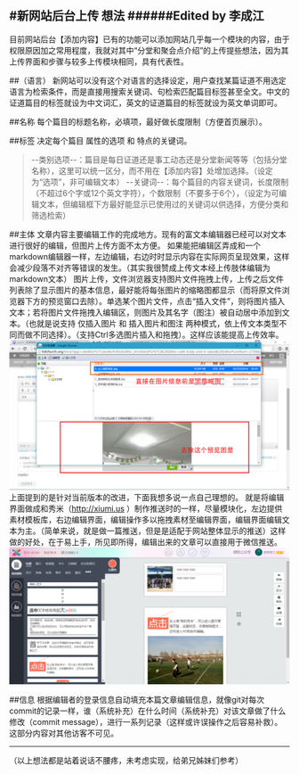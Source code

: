 #新网站后台上传 想法
######Edited by 李成江
-------------------------------------------
目前网站后台【添加内容】已有的功能可以添加网站几乎每一个模块的内容，由于权限原因加之常用程度，我就对其中“分堂和聚会点介绍”的上传提些想法，因为其上传界面和步骤与较多上传模块相同，具有代表性。

##（语言）
新网站可以没有这个对语言的选择设定，用户查找某篇证道不用选定语言为检索条件，而是直接用搜索关键词、句检索匹配篇目标签甚至全文。中文的证道篇目的标签就设为中文词汇，英文的证道篇目的标签就设为英文单词即可。

##名称
每个篇目的标题名称，必填项，最好做长度限制（方便首页展示）。

##标签
决定每个篇目 属性的选项 和 特点的关键词。
>--类别选项--：篇目是每日证道还是事工动态还是分堂新闻等等（包括分堂名称），这里可以统一区分，而不用在【添加内容】处增加选择。（设定为“选项”，非可编辑文本）
>--关键词--：每个篇目的内容关键词，长度限制（不超过6个字或12个英文字符），个数限制（不要多于6个），（设定为可编辑文本，但编辑框下方最好能显示已使用过的关键词以供选择，方便分类和筛选检索）

##主体
文章内容主要编辑工作的完成地方。现有的富文本编辑器已经可以对文本进行很好的编辑，但图片上传方面不太方便。
如果能把编辑区弄成和一个markdown编辑器一样，左边编辑，右边时时显示内容在实际网页呈现效果，这样会减少段落不对齐等错误的发生。（其实我很赞成上传文本经上传肢体编辑为markdown文本）
图片上传，文件浏览器支持图片文件拖拽上传，上传之后文件列表除了显示图片的基本信息，最好能将每张图片的缩略图都显示（而将原文件浏览器下方的预览窗口去除）。单选某个图片文件，点击“插入文件”，则将图片插入文本；若将图片文件拖拽入编辑区，则图片及其名字（图注）被自动居中添加到文本。（也就是说支持 仅插入图片 和 插入图片和图注 两种模式，依上传文本类型不同而做不同选择）。（支持Ctrl多选图片插入和拖拽）。这样应该能提高上传效率。
![eg2](\pics\eg_upload.png)
上面提到的是针对当前版本的改进，下面我想多说一点自己理想的。
就是将编辑界面做成和秀米（http://xiumi.us ）制作推送时的一样，尽量模块化，左边提供素材模板库，右边编辑界面，编辑操作多以拖拽素材至编辑界面，编辑界面编辑文本为主。（简单来说，就是做一篇推送，但是是适配于网站整体显示的推送）这样做的好处，在于易上手，所见即所得，编辑出来的文章可以直接用于微信推送。
![eg2](\pics\eg_xiumi.png)

##信息
根据编辑者的登录信息自动填充本篇文章编辑信息，就像git对每次commit的记录一样，谁（系统补充）在什么时间（系统补充）对该文章做了什么修改（commit message），进行一系列记录（这样或许误操作之后容易补救）。这部分内容对其他访客不可见。


-------------------------------------------
（以上想法都是站着说话不腰疼，未考虑实现，给弟兄姊妹们参考）
